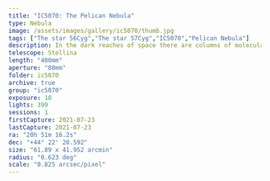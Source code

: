 ```yaml
---
title: "IC5070: The Pelican Nebula"
type: Nebula
image: /assets/images/gallery/ic5070/thumb.jpg
tags: ["The star 56Cyg","The star 57Cyg","IC5070","Pelican Nebula"]
description: In the dark reaches of space there are columns of molecular dust that span light years and are illuminated by nearby stars. This nebula is part of a large and complex region.
telescope: Stellina
length: "400mm"
aperture: "80mm"
folder: ic5070
archive: true
group: "ic5070"
exposure: 10
lights: 399
sessions: 1
firstCapture: 2021-07-23
lastCapture: 2021-07-23
ra: "20h 51m 16.2s"
dec: "+44° 22' 20.592"
size: "61.89 x 41.952 arcmin"
radius: "0.623 deg"
scale: "0.825 arcsec/pixel"
---
```

